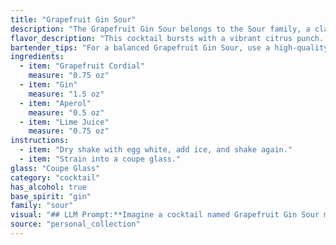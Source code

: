 ```yaml
---
title: "Grapefruit Gin Sour"
description: "The Grapefruit Gin Sour belongs to the Sour family, a classic cocktail style dating back to the 18th century.  This twist on the traditional sour utilizes the bitter-sweet notes of Aperol, adding a refreshing Italian touch to the traditional citrus and spirit base. "
flavor_description: "This cocktail bursts with a vibrant citrus punch. The grapefruit cordial's sweetness mingles with the gin's juniper notes, creating a refreshing base. Aperol adds a touch of bitter orange, balancing the sweetness and lending a subtle complexity. Lime juice provides a sharp, tart edge, rounding out the profile with a clean finish. "
bartender_tips: "For a balanced Grapefruit Gin Sour, use a high-quality gin and a grapefruit cordial that's not too sweet.  Shake the cocktail vigorously with ice to chill it thoroughly.  A splash of club soda adds a refreshing effervescence.  To garnish, use a grapefruit wedge or a sprig of rosemary. "
ingredients:
  - item: "Grapefruit Cordial"
    measure: "0.75 oz"
  - item: "Gin"
    measure: "1.5 oz"
  - item: "Aperol"
    measure: "0.5 oz"
  - item: "Lime Juice"
    measure: "0.75 oz"
instructions:
  - item: "Dry shake with egg white, add ice, and shake again."
  - item: "Strain into a coupe glass."
glass: "Coupe Glass"
category: "cocktail"
has_alcohol: true
base_spirit: "gin"
family: "sour"
visual: "## LLM Prompt:**Imagine a cocktail named Grapefruit Gin Sour made with Grapefruit Cordial, Gin, Aperol, and Lime Juice. Describe the cocktail's appearance in detail, considering the following:*** **Color:** What shades of color are present? Is it predominantly one color or a mix of hues? How does the light reflect off the surface?* **Clarity:** Is it clear, cloudy, or have sediment? * **Texture:** Is it smooth and silky, or have a frothy head? Are there any visible elements like ice or citrus fruit pieces?* **Overall Impression:** How does the cocktail's visual presentation evoke a sense of taste and experience? Is it bright and refreshing, or dark and sophisticated? **Bonus:*** Mention any specific ingredients that might contribute to the visual appearance, like the vibrant orange of Aperol or the bright green of lime juice. * Describe the appearance of the cocktail in a glass, considering the shape and size of the glass. * Include sensory details like the sound of ice clinking or the aroma wafting from the drink. "
source: "personal_collection"
---
```


